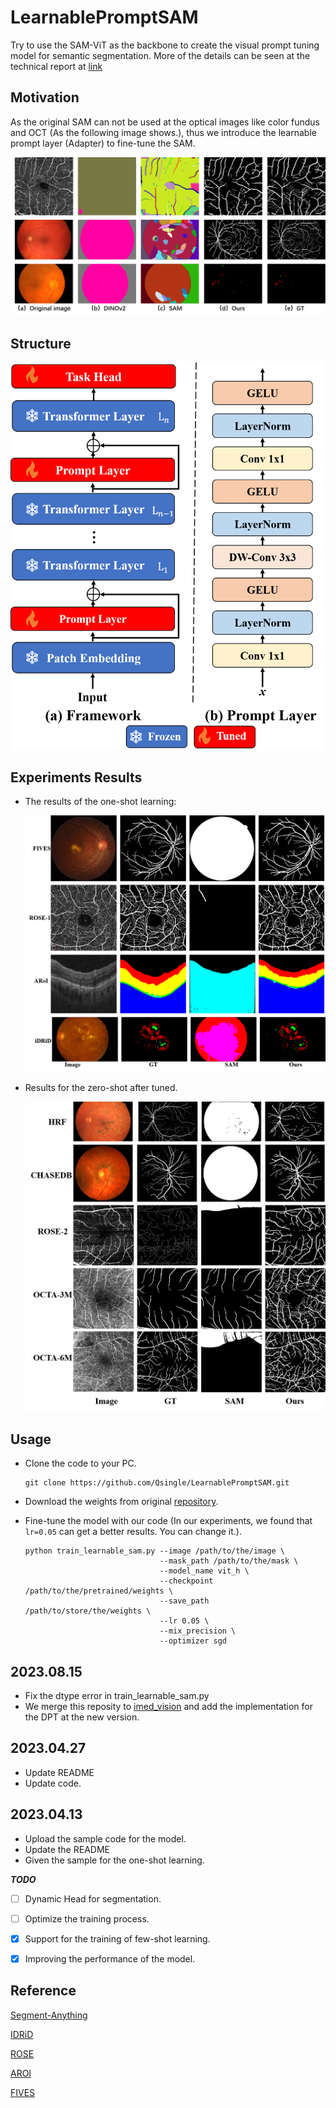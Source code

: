 # LearnablePromptSAM
Try to use the SAM-ViT as the backbone to create the visual prompt tuning model for semantic segmentation.  More of the details can be seen at the technical report at [link](https://arxiv.org/abs/2304.13425)



## Motivation

As the original SAM can not be used at the optical images like color fundus and OCT (As the following image shows.), thus we introduce the learnable prompt layer (Adapter) to fine-tune the SAM.

![Intro](images/intro.png)



## Structure

![structure](images/framework.png)





## Experiments Results

+ The results of the one-shot learning:

  ![One-shot](images/one-shot.png)

+ Results for the zero-shot after tuned.

  ![zero-shot](images/zero-shot.png)

## Usage

+ Clone the code to your PC.

  ```shell
  git clone https://github.com/Qsingle/LearnablePromptSAM.git
  ```

+ Download the weights from original [repository](https://github.com/facebookresearch/segment-anything#model-checkpoints).

+ Fine-tune the model with our code (In our experiments, we found that `lr=0.05`  can get a better results. You can change it.).

  ```shell
  python train_learnable_sam.py --image /path/to/the/image \
                                --mask_path /path/to/the/mask \
                                --model_name vit_h \
                                --checkpoint /path/to/the/pretrained/weights \
                                --save_path /path/to/store/the/weights \
                                --lr 0.05 \
                                --mix_precision \
                                --optimizer sgd
  ```



## 2023.08.15
+ Fix the dtype error in train_learnable_sam.py
+ We merge this reposity to [imed_vision](https://github.com/Qsingle/imed_vision) and add the implementation for the DPT at the new version.



## 2023.04.27 

+ Update README
+ Update code.



## 2023.04.13

+ Upload the sample code for the model.
+ Update the README
+ Given the sample for the one-shot learning.



***TODO***

- [ ] Dynamic Head for segmentation.
- [ ] Optimize the training process.

- [x] Support for the training of few-shot learning.

- [x] Improving the performance of the model.



## Reference

[Segment-Anything](https://github.com/facebookresearch/segment-anything)

[IDRiD](https://idrid.grand-challenge.org/)

[ROSE](https://imed.nimte.ac.cn/dataofrose.html)

[AROI](https://ipg.fer.hr/ipg/resources/oct_image_database)

[FIVES](https://doi.org/10.6084/m9.figshare.19688169.v1)

